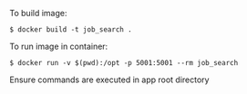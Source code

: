 To build image:
```
$ docker build -t job_search .
```

To run image in container:
```
$ docker run -v $(pwd):/opt -p 5001:5001 --rm job_search
```
Ensure commands are executed in app root directory